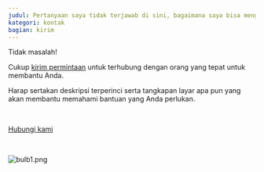 ```yaml
---
judul: Pertanyaan saya tidak terjawab di sini, bagaimana saya bisa menghubungi dukungan?
kategori: kontak
bagian: kirim
---
```

Tidak masalah!

Cukup [kirim permintaan](https://help.Studycat.com/hc/en-gb/requests/new) untuk terhubung dengan orang yang tepat untuk membantu Anda.

Harap sertakan deskripsi terperinci serta tangkapan layar apa pun yang akan membantu memahami bantuan yang Anda perlukan.

 

[Hubungi kami](https://help.Studycat.com/hc/en-gb/requests/new)

 
 

![bulb1.png](https://help.Studycat.com/hc/article_attachments/31662880176025)